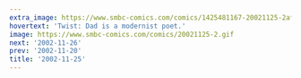 ```yaml
---
extra_image: https://www.smbc-comics.com/comics/1425481167-20021125-2after.png
hovertext: 'Twist: Dad is a modernist poet.'
image: https://www.smbc-comics.com/comics/20021125-2.gif
next: '2002-11-26'
prev: '2002-11-20'
title: '2002-11-25'
---
```

